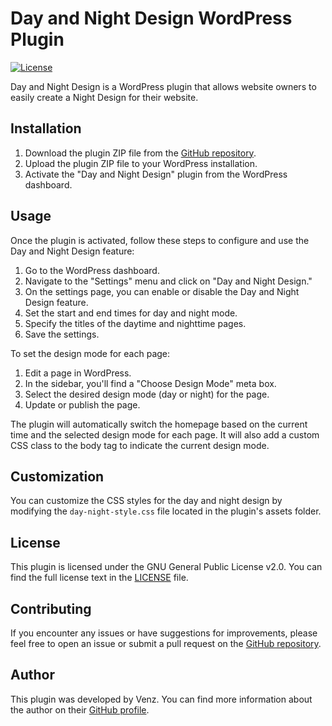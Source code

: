 # Day and Night Design WordPress Plugin

[![License](https://img.shields.io/badge/License-GPLv2-blue.svg)](https://opensource.org/licenses/GPL-2.0)

Day and Night Design is a WordPress plugin that allows website owners to easily create a Night Design for their website.

## Installation

1. Download the plugin ZIP file from the [GitHub repository](https://github.com/vencerConsul/Day-and-night-plugin).
2. Upload the plugin ZIP file to your WordPress installation.
3. Activate the "Day and Night Design" plugin from the WordPress dashboard.

## Usage

Once the plugin is activated, follow these steps to configure and use the Day and Night Design feature:

1. Go to the WordPress dashboard.
2. Navigate to the "Settings" menu and click on "Day and Night Design."
3. On the settings page, you can enable or disable the Day and Night Design feature.
4. Set the start and end times for day and night mode.
5. Specify the titles of the daytime and nighttime pages.
6. Save the settings.

To set the design mode for each page:

1. Edit a page in WordPress.
2. In the sidebar, you'll find a "Choose Design Mode" meta box.
3. Select the desired design mode (day or night) for the page.
4. Update or publish the page.

The plugin will automatically switch the homepage based on the current time and the selected design mode for each page. It will also add a custom CSS class to the body tag to indicate the current design mode.

## Customization

You can customize the CSS styles for the day and night design by modifying the `day-night-style.css` file located in the plugin's assets folder.

## License

This plugin is licensed under the GNU General Public License v2.0. You can find the full license text in the [LICENSE](LICENSE) file.

## Contributing

If you encounter any issues or have suggestions for improvements, please feel free to open an issue or submit a pull request on the [GitHub repository](https://github.com/vencerConsul/Day-and-night-plugin).

## Author

This plugin was developed by Venz. You can find more information about the author on their [GitHub profile](https://github.com/vencerConsul).

